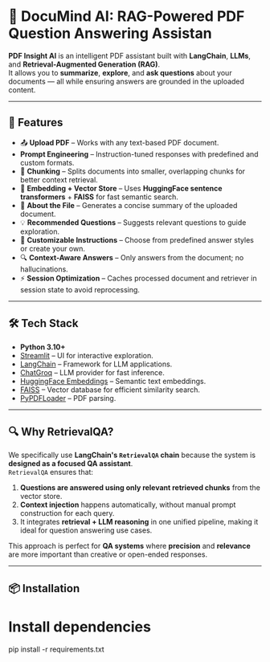 # 📄 DocuMind AI: RAG-Powered PDF Question Answering Assistan

**PDF Insight AI** is an intelligent PDF assistant built with **LangChain**, **LLMs**, and **Retrieval-Augmented Generation (RAG)**.  
It allows you to **summarize**, **explore**, and **ask questions** about your documents — all while ensuring answers are grounded in the uploaded content.

---

## 🚀 Features

- 📤 **Upload PDF** – Works with any text-based PDF document.
- **Prompt Engineering** – Instruction-tuned responses with predefined and custom formats.
- 🧩 **Chunking** – Splits documents into smaller, overlapping chunks for better context retrieval.  
- 🧠 **Embedding + Vector Store** – Uses **HuggingFace sentence transformers** + **FAISS** for fast semantic search.  
- 📑 **About the File** – Generates a concise summary of the uploaded document.  
- 💡 **Recommended Questions** – Suggests relevant questions to guide exploration.  
- 🎯 **Customizable Instructions** – Choose from predefined answer styles or create your own.  
- 🔍 **Context-Aware Answers** – Only answers from the document; no hallucinations.  
- ⚡ **Session Optimization** – Caches processed document and retriever in session state to avoid reprocessing.  

---

## 🛠 Tech Stack

- **Python 3.10+**
- [Streamlit](https://streamlit.io/) – UI for interactive exploration.
- [LangChain](https://www.langchain.com/) – Framework for LLM applications.
- [ChatGroq](https://groq.com/) – LLM provider for fast inference.
- [HuggingFace Embeddings](https://huggingface.co/sentence-transformers/all-MiniLM-L6-v2) – Semantic text embeddings.
- [FAISS](https://faiss.ai/) – Vector database for efficient similarity search.
- [PyPDFLoader](https://api.python.langchain.com/en/latest/document_loaders/langchain.document_loaders.pdf.PyPDFLoader.html) – PDF parsing.

---

## 🔍 Why RetrievalQA?

We specifically use **LangChain's `RetrievalQA` chain** because the system is **designed as a focused QA assistant**.  
`RetrievalQA` ensures that:

1. **Questions are answered using only relevant retrieved chunks** from the vector store.  
2. **Context injection** happens automatically, without manual prompt construction for each query.  
3. It integrates **retrieval + LLM reasoning** in one unified pipeline, making it ideal for question answering use cases.

This approach is perfect for **QA systems** where **precision** and **relevance** are more important than creative or open-ended responses.

---

## 📦 Installation

# Install dependencies
pip install -r requirements.txt
